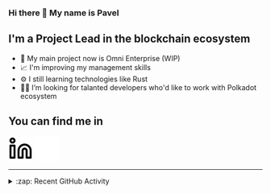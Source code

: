 ### Hi there 👋 My name is Pavel

## I'm a Project Lead in the blockchain ecosystem 

- 🚀 My main project now is Omni Enterprise (WIP)
- 📈 I'm improving my management skills
- ⚙️ I still learning technologies like Rust
- 🧑‍💻 I’m looking for talanted developers who'd like to work with Polkadot ecosystem

## You can find me in
[![website](./img/linkedin-light.svg)](https://www.linkedin.com/in/golovkinpl/)
[![website](./img/linkedin-dark.svg)](https://www.linkedin.com/in/golovkinpl/)

---

<details>
  <summary>:zap: Recent GitHub Activity</summary>
  
<!--START_SECTION:activity-->
1. 🗣 Commented on [#1239](https://github.com/novasamatech/nova-spektr/pull/1239#issuecomment-1805613748) in [novasamatech/nova-spektr](https://github.com/novasamatech/nova-spektr)
2. 🔒 Closed issue [#518](https://github.com/novasamatech/metadata-portal/issues/518) in [novasamatech/metadata-portal](https://github.com/novasamatech/metadata-portal)
3. 🗣 Commented on [#518](https://github.com/novasamatech/metadata-portal/issues/518#issuecomment-1805097569) in [novasamatech/metadata-portal](https://github.com/novasamatech/metadata-portal)
4. 🎉 Merged PR [#519](https://github.com/novasamatech/metadata-portal/pull/519) in [novasamatech/metadata-portal](https://github.com/novasamatech/metadata-portal)
5. 🎉 Merged PR [#1144](https://github.com/novasamatech/nova-spektr/pull/1144) in [novasamatech/nova-spektr](https://github.com/novasamatech/nova-spektr)
<!--END_SECTION:activity-->

</details>
